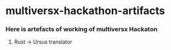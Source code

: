 # multiversx-hackathon-artifacts

### Here is artefacts of working of multiversx Hackaton
1. Rust -> Ursus translator